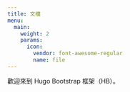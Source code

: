 ```yaml
---
title: 文檔
menu:
  main:
    weight: 2
    params:
      icon: 
        vendor: font-awesome-regular
        name: file
---
```


歡迎來到 Hugo Bootstrap 框架（HB）。

